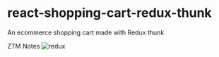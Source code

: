 # react-shopping-cart-redux-thunk
An ecommerce shopping cart made with Redux thunk

ZTM Notes
![redux](https://user-images.githubusercontent.com/65886071/165235252-e3deacc3-a213-4228-83ad-cf801e91e413.png)
